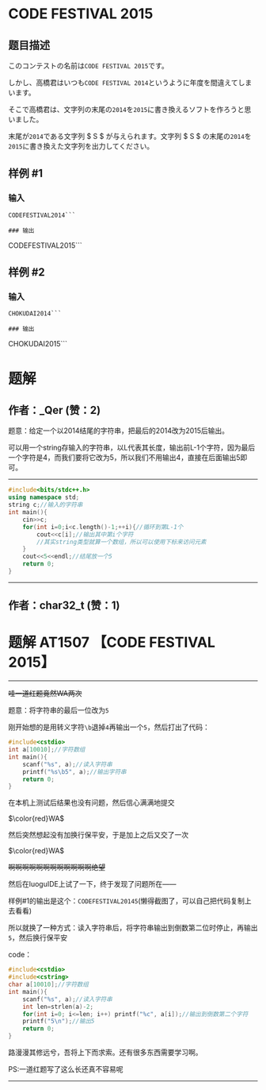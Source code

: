 # CODE FESTIVAL 2015

## 题目描述

[problemUrl]: https://atcoder.jp/contests/code-festival-2015-quala/tasks/codefestival_2015_qualA_a

このコンテストの名前は`CODE FESTIVAL 2015`です。

しかし、高橋君はいつも`CODE FESTIVAL 2014`というように年度を間違えてしまいます。

そこで高橋君は、文字列の末尾の`2014`を`2015`に書き換えるソフトを作ろうと思いました。

末尾が`2014`である文字列 $ S $ が与えられます。文字列 $ S $ の末尾の`2014`を`2015`に書き換えた文字列を出力してください。

## 样例 #1

### 输入

```
CODEFESTIVAL2014```

### 输出

```
CODEFESTIVAL2015```

## 样例 #2

### 输入

```
CHOKUDAI2014```

### 输出

```
CHOKUDAI2015```

# 题解

## 作者：_Qer (赞：2)

题意：给定一个以2014结尾的字符串，把最后的2014改为2015后输出。

可以用一个string存输入的字符串，以L代表其长度，输出前L-1个字符，因为最后一个字符是4，而我们要将它改为5，所以我们不用输出4，直接在后面输出5即可。

____

```cpp
#include<bits/stdc++.h>
using namespace std;
string c;//输入的字符串
int main(){
    cin>>c;
    for(int i=0;i<c.length()-1;++i){//循环到第L-1个
        cout<<c[i];//输出其中第i个字符
        //其实string类型就算一个数组，所以可以使用下标来访问元素
    }
    cout<<5<<endl;//结尾放一个5
    return 0;
}
```

---

## 作者：char32_t (赞：1)

# 题解 AT1507 【CODE FESTIVAL 2015】
------------
~~哇一道红题竟然WA两次~~

题意：将字符串的最后一位改为`5`

刚开始想的是用转义字符`\b`退掉`4`再输出一个`5`，然后打出了代码：
```cpp
#include<cstdio>
int a[10010];//字符数组 
int main(){
	scanf("%s", a);//读入字符串 
	printf("%s\b5", a);//输出字符串 
	return 0;
}
```
在本机上测试后结果也没有问题，然后信心满满地提交

$\color{red}WA$

然后突然想起没有加换行保平安，于是加上之后又交了一次

$\color{red}WA$

~~啊啊啊啊啊啊啊啊啊啊啊啊绝望~~

然后在luoguIDE上试了一下，终于发现了问题所在——

样例#1的输出是这个：`CODEFESTIVAL20145`(懒得截图了，可以自己把代码复制上去看看)

所以就换了一种方式：读入字符串后，将字符串输出到倒数第二位时停止，再输出`5`，然后换行保平安

code：
```cpp
#include<cstdio>
#include<cstring>
char a[10010];//字符数组 
int main(){
    scanf("%s", a);//读入字符串 
    int len=strlen(a)-2;
    for(int i=0; i<=len; i++) printf("%c", a[i]);//输出到倒数第二个字符 
    printf("5\n");//输出5 
    return 0;
}
```
路漫漫其修远兮，吾将上下而求索。还有很多东西需要学习啊。

PS:一道红题写了这么长还真不容易呢

---

